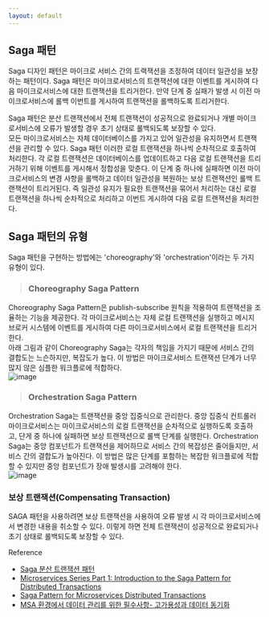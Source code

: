 ```yaml
---
layout: default
---
```


## Saga 패턴
Saga 디자인 패턴은 마이크로 서비스 간의 트랙잭션을 조정하여 데이터 일관성을 보장하는 패턴이다. Saga 패턴은 마이크로서비스의 트랜잭션에 대한 이벤트를 게시하여 다음 마이크로서비스에 대한 트랜잭션을 트리거한다. 만약 단계 중 실패가 발생 시 이전 마이크로서비스에 롤백 이번트를 게시하여 트랜잭션을 롤백하도록 트리거한다.    

Saga 패턴은 분산 트랜잭션에서 전체 트랜잭션이 성공적으로 완료되거나 개별 마이크로서비스에 오류가 발생할 경우 초기 상태로 롤백되도록 보장할 수 있다.     
모든 마이크로서비스는 자체 데이터베이스를 가지고 있어 일관성을 유지하면서 트랜잭션을 관리할 수 있다. Saga 패턴 이러한 로컬 트랜잭션을 하나씩 순차적으로 호출하여 처리한다. 각 로컬 트랜잭션은 데이터베이스를 업데이트하고 다음 로컬 트랜잭션을 트리거하기 위해 이벤트를 게시해서 정합성을 맞춘다. 이 단계 중 하나에 실패하면 이전 마이크로서비스의 변경 사항을 롤백하고 데이터 일관성을 복원하는 보상 트랜잭션인 롤백 트랜잭션이 트리거된다. 즉 일관성 유지가 필요한 트랜잭션을 묶어서 처리하는 대신 로컬 트랜잭션을 하나씩 순차적으로 처리하고 이번트 게시하여 다음 로컬 트랜잭션을 처리한다.  

## Saga 패턴의 유형
Saga 패턴을 구현하는 방법에는 'choreography'와 'orchestration'이라는 두 가지 유형이 있다.
>### Choreography Saga Pattern
Choreography Saga Pattern은 publish-subscribe 원칙을 적용하여 트랜잭션을 조율하는 기능을 제공한다. 각 마이크로서비스는 자체 로컬 트랜잭션을 실행하고 메시지 브로커 시스템에 이벤트를 게시하여 다른 마이크로서비스에서 로컬 트랜잭션을 트리거한다.      
아래 그림과 같이 Choreography Saga는 각자의 책임을 가지기 때문에 서비스 간의 결합도는 느슨하지만, 복잡도가 높다. 이 방법은 마이크로서비스 트랜잭션 단계가 너무 많지 않은 심플한 워크플로에 적합하다.      
![image](https://github.com/low-hill/Knowledge/assets/6086626/a54ab0ca-3fbb-4027-abdb-abe0a8ad26f1)

>### Orchestration Saga Pattern
Orchestration Saga는 트랜잭션을 중앙 집중식으로 관리한다. 중앙 집중식 컨트롤러 마이크로서비스는 마이크로서비스의 로컬 트랜잭션을 순차적으로 실행하도록 호출하고, 단게 중 하나에 실패하면 보상 트랜잭션으로 롤백 단계를 실행한다.
Orchestration Saga는 중앙 컴포넌트가 트랜잭션을 제어하므로 서비스 간의 복잡성은 줄어들지만, 서비스 간의 결합도가 높아진다. 이 방법은 많은 단계를 포함하는 복잡한 워크플로에 적합할 수 있지만 중앙 컴포넌트가 장애 발생시를 고려해야 한다.     
![image](https://github.com/low-hill/Knowledge/assets/6086626/3fb9079a-7500-4936-8db9-7420a2afeb91)

### 보상 트랜잭션(Compensating Transaction)
SAGA 패턴을 사용하려면 보상 트랜잭션을 사용하여 오류 발생 시 각 마이크로서비스에서 변경한 내용을 취소할 수 있다. 이렇게 하면 전체 트랜잭션이 성공적으로 완료되거나 초기 상태로 롤백되도록 보장할 수 있다.   

Reference
* [Saga 분산 트랜잭션 패턴](https://learn.microsoft.com/ko-kr/azure/architecture/reference-architectures/saga/saga)
* [Microservices Series Part 1: Introduction to the Saga Pattern for Distributed Transactions](https://blog.stackademic.com/microservices-series-part-1-introduction-to-the-saga-pattern-for-distributed-transactions-be59b45b7e80)
* [Saga Pattern for Microservices Distributed Transactions](https://medium.com/design-microservices-architecture-with-patterns/saga-pattern-for-microservices-distributed-transactions-7e95d0613345)
* [MSA 환경에서 데이터 관리를 위한 필수사항- 고가용성과 데이터 동기화](https://www.samsungsds.com/kr/insights/mas_data.html)
